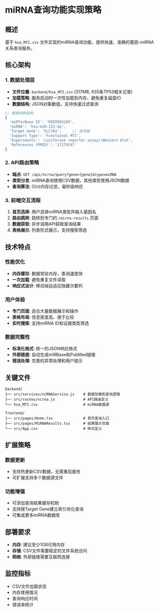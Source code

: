 # miRNA查询功能实现策略

## 概述
基于 `hsa_MTI.csv` 文件实现的miRNA查询功能，提供快速、准确的基因-miRNA关系查询服务。

## 核心架构

### 1. 数据处理层
- **文件位置**: `backend/hsa_MTI.csv` (317MB, 635条TP53相关记录)
- **加载策略**: 服务启动时一次性加载到内存，避免重复磁盘IO
- **数据结构**: JSON对象数组，支持快速过滤查询

```javascript
// 数据映射结构
{
  'miRTarBase ID': 'MIRT003105',
  'miRNA': 'hsa-miR-122-5p', 
  'Target Gene': 'SLC7A1',     // 查询键
  'Support Type': 'Functional MTI',
  'Experiments': 'Luciferase reporter assay//Western blot',
  'References (PMID)': '17179747'
}
```

### 2. API路由策略
- **端点**: `GET /api/ncrna/query?gene={gene}&type=miRNA`
- **类型分发**: miRNA查询使用CSV数据，其他类型使用JSON数据
- **查询算法**: O(n)内存过滤，毫秒级响应

### 3. 前端交互流程
1. **首页选择**: 用户选择miRNA类型并输入基因名
2. **路由跳转**: 跳转到专门的 `/mirna-results` 页面
3. **数据获取**: 异步调用API获取查询结果
4. **表格展示**: 列表形式展示，支持搜索筛选

## 技术特点

### 性能优化
- **内存缓存**: 数据常驻内存，查询速度快
- **一次加载**: 避免重复文件读取
- **响应式设计**: 移动端自适应隐藏次要列

### 用户体验
- **专门页面**: 适合大量数据展示和操作
- **表格布局**: 信息密度高，便于比较
- **实时搜索**: 支持miRNA ID和证据类型筛选

### 数据完整性
- **标准化格式**: 统一的JSON响应格式
- **外部链接**: 自动生成miRBase和PubMed链接
- **错误处理**: 完善的异常处理和用户提示

## 关键文件

```
backend/
├── src/services/ncRNAService.js    # 数据加载和查询逻辑
├── src/routes/ncrna.js             # API路由定义
└── hsa_MTI.csv                     # miRNA数据源

frontend/
├── src/pages/Home.tsx              # 首页查询入口
├── src/pages/MiRNAResults.tsx      # 结果展示页面
└── src/App.css                     # 样式定义
```

## 扩展策略

### 数据更新
- 支持热更新CSV数据，无需重启服务
- 可扩展支持多个数据源文件

### 功能增强
- 可添加查询结果缓存机制
- 支持按Target Gene建立索引优化查询
- 可集成更多miRNA数据库

## 部署要求
- **内存**: 建议至少1GB可用内存
- **存储**: CSV文件需要稳定的文件系统访问
- **网络**: 外部链接需要互联网连接

## 监控指标
- CSV文件加载状态
- 内存使用情况
- 查询响应时间
- 错误率统计
